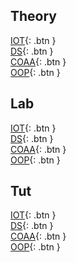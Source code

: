 ## Theory

[IOT](https://meet.google.com/toi-rmqs-yis){: .btn }     
[DS](https://meet.google.com/dex-bqvg-yib){: .btn }     
[COAA](https://meet.google.com/upg-xcny-emk){: .btn }      
[OOP](https://meet.google.com/xct-vaqg-nxk){: .btn }  

## Lab
[IOT](https://meet.google.com/toi-rmqs-yis){: .btn }    
[DS](https://meet.google.com/ffv-hrpb-cab){: .btn }        
[COAA](https://meet.google.com/wec-qmtt-kys){: .btn }       
[OOP](https://meet.google.com/soj-kvpq-ath){: .btn }      

## Tut
[IOT](https://meet.google.com/hmo-yfzw-nyn){: .btn }      
[DS](https://meet.google.com/dex-bqvg-yib){: .btn }          
[COAA](https://meet.google.com/uhj-ftyb-nno){: .btn }         
[OOP](https://meet.google.com/soj-kvpq-ath){: .btn }
